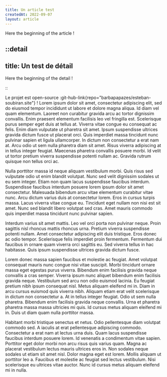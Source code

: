 ```yaml
---
title: Un article test
createdAt: 2022-09-07
layout: article
---
```


Here the beginning of the article !

<!-- more -->

::detail
---
title: Un test de détail
---

Here the beginning of the detail !

::

Le projet est open-source :git-hub-link{repo="barbapapazes/esteban-soubiran.site"} ! Lorem ipsum dolor sit amet, consectetur adipiscing elit, sed do eiusmod tempor incididunt ut labore et dolore magna aliqua. Id diam vel quam elementum. Laoreet non curabitur gravida arcu ac tortor dignissim convallis. Enim praesent elementum facilisis leo vel fringilla est. Scelerisque purus semper eget duis at tellus at. Viverra vitae congue eu consequat ac felis. Enim diam vulputate ut pharetra sit amet. Ipsum suspendisse ultrices gravida dictum fusce ut placerat orci. Quis imperdiet massa tincidunt nunc pulvinar sapien et ligula ullamcorper. In dictum non consectetur a erat nam at. Arcu odio ut sem nulla pharetra diam sit amet. Risus viverra adipiscing at in tellus integer feugiat. Maecenas pharetra convallis posuere morbi. Id velit ut tortor pretium viverra suspendisse potenti nullam ac. Gravida rutrum quisque non tellus orci ac.

Nulla porttitor massa id neque aliquam vestibulum morbi. Quis risus sed vulputate odio ut enim blandit volutpat. Nunc sed velit dignissim sodales ut eu sem integer. Etiam non quam lacus suspendisse faucibus interdum. Suspendisse faucibus interdum posuere lorem ipsum dolor sit amet consectetur. Malesuada bibendum arcu vitae elementum curabitur vitae nunc. Arcu dictum varius duis at consectetur lorem. Eros in cursus turpis massa. Lacus viverra vitae congue eu. Tincidunt eget nullam non nisi est sit amet. Nunc sed blandit libero volutpat sed cras. Amet mauris commodo quis imperdiet massa tincidunt nunc pulvinar sapien.

Interdum varius sit amet mattis. Leo vel orci porta non pulvinar neque. Proin sagittis nisl rhoncus mattis rhoncus urna. Pretium viverra suspendisse potenti nullam. Amet consectetur adipiscing elit duis tristique. Eros donec ac odio tempor. Scelerisque felis imperdiet proin fermentum. Fermentum dui faucibus in ornare quam viverra orci sagittis eu. Sed viverra tellus in hac habitasse. Quis ipsum suspendisse ultrices gravida dictum fusce.

Lorem donec massa sapien faucibus et molestie ac feugiat. Amet volutpat consequat mauris nunc congue nisi vitae suscipit. Morbi tincidunt ornare massa eget egestas purus viverra. Bibendum enim facilisis gravida neque convallis a cras semper. Viverra ipsum nunc aliquet bibendum enim facilisis gravida neque. Vestibulum sed arcu non odio euismod lacinia. Eu feugiat pretium nibh ipsum consequat nisl. Metus aliquam eleifend mi in. Diam in arcu cursus euismod quis viverra nibh. Aliquam etiam erat velit scelerisque in dictum non consectetur a. At in tellus integer feugiat. Odio ut sem nulla pharetra. Bibendum enim facilisis gravida neque convallis. Urna et pharetra pharetra massa massa ultricies mi quis. Id cursus metus aliquam eleifend mi in. Duis ut diam quam nulla porttitor massa.

Habitant morbi tristique senectus et netus. Odio pellentesque diam volutpat commodo sed. A iaculis at erat pellentesque adipiscing commodo. Consectetur a erat nam at lectus urna duis. Quam lacus suspendisse faucibus interdum posuere lorem. Id venenatis a condimentum vitae sapien. Porttitor eget dolor morbi non arcu risus quis varius quam. Magna ac placerat vestibulum lectus mauris ultrices eros in. Non sodales neque sodales ut etiam sit amet nisl. Dolor magna eget est lorem. Mollis aliquam ut porttitor leo a. Faucibus et molestie ac feugiat sed lectus vestibulum. Nisi scelerisque eu ultrices vitae auctor. Nunc id cursus metus aliquam eleifend mi in nulla.